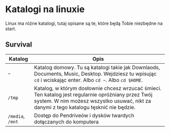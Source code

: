 # Katalogi na linuxie

Linux ma różne katalogi, tutaj opisane są te, które będą Tobie niezbędne na start.

## Survival

|Katalog|Opis|
|---|---|
|`~`|Katalog domowy. Tu są katalogi takie jak Downlaods, Documents, Music, Desktop. Wejdziesz tu wpisując `cd` i wciskając enter. Albo `cd ~`. Albo `cd $HOME`.|
|`/tmp`|Katalog, w którym dosłownie chcesz wrzucać śmieci. Ten katalog jest regularnie opróżniany przez Twój system. W nim możesz wszystko usuwać, nikt za danymi z tego katalogu tęsknić nie będzie.|
|`/media`, `/mnt`|Dostęp do Pendriveów i dysków twardych dołączanych do komputera|

